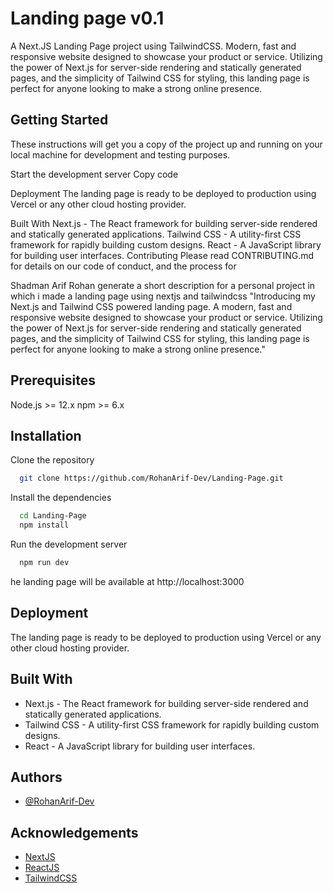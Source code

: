 
# Landing page v0.1

A Next.JS Landing Page project using TailwindCSS. Modern, fast and responsive website designed to showcase your product or service. Utilizing the power of Next.js for server-side rendering and statically generated pages, and the simplicity of Tailwind CSS for styling, this landing page is perfect for anyone looking to make a strong online presence.


## Getting Started

These instructions will get you a copy of the project up and running on your local machine for development and testing purposes.

Start the development server
Copy code

Deployment
The landing page is ready to be deployed to production using Vercel or any other cloud hosting provider.

Built With
Next.js - The React framework for building server-side rendered and statically generated applications.
Tailwind CSS - A utility-first CSS framework for rapidly building custom designs.
React - A JavaScript library for building user interfaces.
Contributing
Please read CONTRIBUTING.md for details on our code of conduct, and the process for




Shadman Arif Rohan
generate a short description for a personal project in which i made a landing page using nextjs and tailwindcss
"Introducing my Next.js and Tailwind CSS powered landing page. A modern, fast and responsive website designed to showcase your product or service. Utilizing the power of Next.js for server-side rendering and statically generated pages, and the simplicity of Tailwind CSS for styling, this landing page is perfect for anyone looking to make a strong online presence."




## Prerequisites

Node.js >= 12.x
npm >= 6.x
## Installation

Clone the repository

```bash
  git clone https://github.com/RohanArif-Dev/Landing-Page.git
```
    
Install the dependencies

```bash
  cd Landing-Page
  npm install
```

Run the development server

```bash
  npm run dev
```
he landing page will be available at http://localhost:3000
## Deployment

The landing page is ready to be deployed to production using Vercel or any other cloud hosting provider.

## Built With

- Next.js - The React framework for building server-side rendered and statically generated applications.
- Tailwind CSS - A utility-first CSS framework for rapidly building custom designs.
- React - A JavaScript library for building user interfaces.
## Authors

- [@RohanArif-Dev](https://www.github.com/RohanArif-Dev)


## Acknowledgements

 - [NextJS](https://nextjs.org/)
 - [ReactJS](https://reactjs.org)
 - [TailwindCSS](https://tailwindcss.com/)
